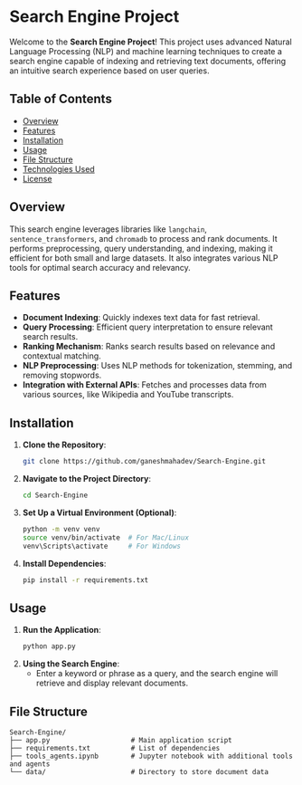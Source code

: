 # Search Engine Project

Welcome to the **Search Engine Project**! This project uses advanced Natural Language Processing (NLP) and machine learning techniques to create a search engine capable of indexing and retrieving text documents, offering an intuitive search experience based on user queries.

## Table of Contents

- [Overview](#overview)
- [Features](#features)
- [Installation](#installation)
- [Usage](#usage)
- [File Structure](#file-structure)
- [Technologies Used](#technologies-used)
- [License](#license)

## Overview

This search engine leverages libraries like `langchain`, `sentence_transformers`, and `chromadb` to process and rank documents. It performs preprocessing, query understanding, and indexing, making it efficient for both small and large datasets. It also integrates various NLP tools for optimal search accuracy and relevancy.

## Features

- **Document Indexing**: Quickly indexes text data for fast retrieval.
- **Query Processing**: Efficient query interpretation to ensure relevant search results.
- **Ranking Mechanism**: Ranks search results based on relevance and contextual matching.
- **NLP Preprocessing**: Uses NLP methods for tokenization, stemming, and removing stopwords.
- **Integration with External APIs**: Fetches and processes data from various sources, like Wikipedia and YouTube transcripts.

## Installation

1. **Clone the Repository**:
    ```bash
    git clone https://github.com/ganeshmahadev/Search-Engine.git
    ```
2. **Navigate to the Project Directory**:
    ```bash
    cd Search-Engine
    ```
3. **Set Up a Virtual Environment (Optional)**:
    ```bash
    python -m venv venv
    source venv/bin/activate  # For Mac/Linux
    venv\Scripts\activate     # For Windows
    ```
4. **Install Dependencies**:
    ```bash
    pip install -r requirements.txt
    ```

## Usage

1. **Run the Application**:
    ```bash
    python app.py
    ```
2. **Using the Search Engine**:
   - Enter a keyword or phrase as a query, and the search engine will retrieve and display relevant documents.

## File Structure

```plaintext
Search-Engine/
├── app.py                    # Main application script
├── requirements.txt          # List of dependencies
├── tools_agents.ipynb        # Jupyter notebook with additional tools and agents
└── data/                     # Directory to store document data
